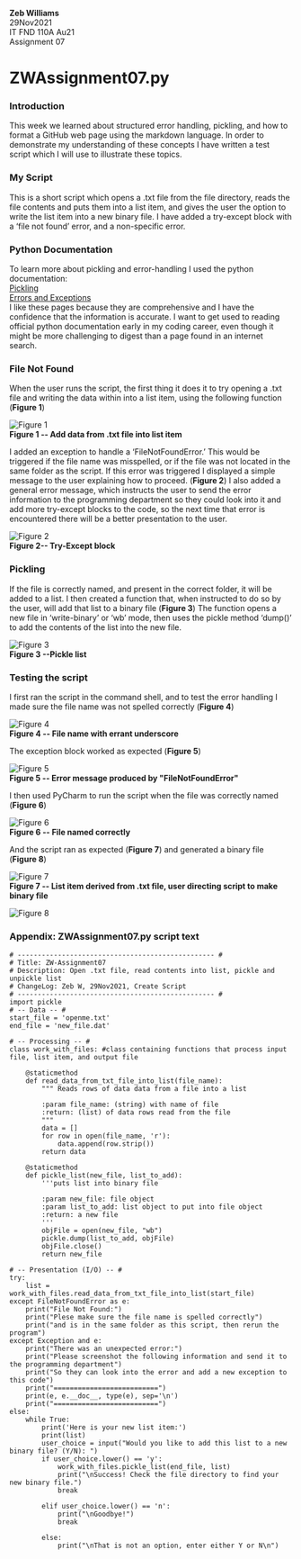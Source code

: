 **Zeb Williams**  
29Nov2021  
IT FND 110A Au21  
Assignment 07

# ZWAssignment07.py

### Introduction
This week we learned about structured error handling, pickling, and how to format a GitHub web page using the markdown language. In order to demonstrate my understanding of these concepts I have written a test script which I will use to illustrate these topics.

### My Script
This is a short script which opens a .txt file from the file directory, reads the file contents and puts them into a list item, and gives the user the option to write the list item into a new binary file. I have added a try-except block with a ‘file not found’ error, and a non-specific error.

### Python Documentation
To learn more about pickling and error-handling I used the python documentation:  
[Pickling](https://docs.python.org/3/library/pickle.html)  
[Errors and Exceptions](https://docs.python.org/3/tutorial/errors.htm)  
I like these pages because they are comprehensive and I have the confidence that the information is accurate. I want to get used to reading official python documentation early in my coding career, even though it might be more challenging to digest than a page found in an internet search. 

### File Not Found  
When the user runs the script, the first thing it does it to try opening a .txt file and writing the data within into a list item, using the following function (**Figure 1**)  

![Figure 1](https://raw.githubusercontent.com/zebulonw2/IntroToProg-Python-Mod07/main/docs/attachments/Figure1.png "Figure 1")  
**Figure 1 -- Add data from .txt file into list item**  

I added an exception to handle a ‘FileNotFoundError.’ This would be triggered if the file name was misspelled, or if the file was not located in the same folder as the script. If this error was triggered I displayed a simple message to the user explaining how to proceed. (**Figure 2**) I also added a general error message, which instructs the user to send the error information to the programming department so they could look into it and add more try-except blocks to the code, so the next time that error is encountered there will be a better presentation to the user.  

![Figure 2](https://raw.githubusercontent.com/zebulonw2/IntroToProg-Python-Mod07/main/docs/attachments/Figure2.png "Figure 2")  
**Figure 2-- Try-Except block**  

### Pickling

If the file is correctly named, and present in the correct folder, it will be added to a list. I then created a function that, when instructed to do so by the user, will add that list to a binary file (**Figure 3**) The function opens a new file in ‘write-binary’ or ‘wb’ mode, then uses the pickle method ‘dump()’ to add the contents of the list into the new file.  

![Figure 3](https://raw.githubusercontent.com/zebulonw2/IntroToProg-Python-Mod07/main/docs/attachments/Figure3.png "Figure 3")  
**Figure 3 --Pickle list**  

### Testing the script  
I first ran the script in the command shell, and to test the error handling I made sure the file name was not spelled correctly (**Figure 4**)  

![Figure 4](https://raw.githubusercontent.com/zebulonw2/IntroToProg-Python-Mod07/main/docs/attachments/Figure4.png "Figure 4")  
**Figure 4 -- File name with errant underscore**  

The exception block worked as expected (**Figure 5**)  

![Figure 5](https://raw.githubusercontent.com/zebulonw2/IntroToProg-Python-Mod07/main/docs/attachments/Figure5.png "Figure 5")  
**Figure 5 -- Error message produced by "FileNotFoundError"**  

I then used PyCharm to run the script when the file was correctly named (**Figure 6**)  

![Figure 6](https://raw.githubusercontent.com/zebulonw2/IntroToProg-Python-Mod07/main/docs/attachments/Figure6.png "Figure 6")  
**Figure 6 -- File named correctly**  

And the script ran as expected (**Figure 7**) and generated a binary file (**Figure 8**)  

![Figure 7](https://raw.githubusercontent.com/zebulonw2/IntroToProg-Python-Mod07/main/docs/attachments/Figure7.png "Figure 7")  
**Figure 7 -- List item derived from .txt file, user directing script to make binary file**

![Figure 8](https://raw.githubusercontent.com/zebulonw2/IntroToProg-Python-Mod07/main/docs/attachments/Figure8.png "Figure 8")  

### Appendix: ZWAssignment07.py script text
```
# ------------------------------------------------- #
# Title: ZW-Assignment07
# Description: Open .txt file, read contents into list, pickle and unpickle list
# ChangeLog: Zeb W, 29Nov2021, Create Script
# ------------------------------------------------- #
import pickle
# -- Data -- #
start_file = 'openme.txt'
end_file = 'new_file.dat'

# -- Processing -- #
class work_with_files: #class containing functions that process input file, list item, and output file

    @staticmethod
    def read_data_from_txt_file_into_list(file_name):
        """ Reads rows of data data from a file into a list

        :param file_name: (string) with name of file
        :return: (list) of data rows read from the file
        """
        data = []
        for row in open(file_name, 'r'):
            data.append(row.strip())
        return data

    @staticmethod
    def pickle_list(new_file, list_to_add):
        '''puts list into binary file

        :param new_file: file object
        :param list_to_add: list object to put into file object
        :return: a new file
        '''
        objFile = open(new_file, "wb")
        pickle.dump(list_to_add, objFile)
        objFile.close()
        return new_file

# -- Presentation (I/O) -- #
try:
    list = work_with_files.read_data_from_txt_file_into_list(start_file)
except FileNotFoundError as e:
    print("File Not Found:")
    print("Plese make sure the file name is spelled correctly")
    print("and is in the same folder as this script, then rerun the program")
except Exception and e:
    print("There was an unexpected error:")
    print("Please screenshot the following information and send it to the programming department")
    print("So they can look into the error and add a new exception to this code")
    print("==========================")
    print(e, e.__doc__, type(e), sep='\n')
    print("==========================")
else:
    while True:
        print('Here is your new list item:')
        print(list)
        user_choice = input("Would you like to add this list to a new binary file? (Y/N): ")
        if user_choice.lower() == 'y':
            work_with_files.pickle_list(end_file, list)
            print("\nSuccess! Check the file directory to find your new binary file.")
            break

        elif user_choice.lower() == 'n':
            print("\nGoodbye!")
            break

        else:
            print("\nThat is not an option, enter either Y or N\n")
```
